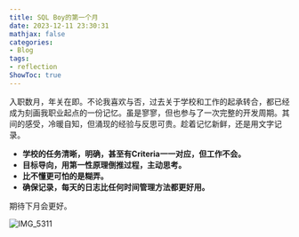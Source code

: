 ```yaml
---
title: SQL Boy的第一个月
date: 2023-12-11 23:30:31
mathjax: false
categories:
- Blog
tags:
- reflection
ShowToc: true
---
```




入职数月，年关在即。不论我喜欢与否，过去关于学校和工作的起承转合，都已经成为刻画我职业起点的一份记忆。虽是寥寥，但也参与了一次完整的开发周期。其间的感受，冷暖自知，但涌现的经验与反思可贵。趁着记忆新鲜，还是用文字记录。

- **学校的任务清晰，明确，甚至有Criteria一一对应，但工作不会。** 
- **目标导向，用第一性原理倒推过程，主动思考。**
- **比不懂更可怕的是糊弄。**
- **确保记录，每天的日志比任何时间管理方法都更好用。**



期待下月会更好。

![IMG_5311](https://p.ipic.vip/r5b9pi.jpg)

